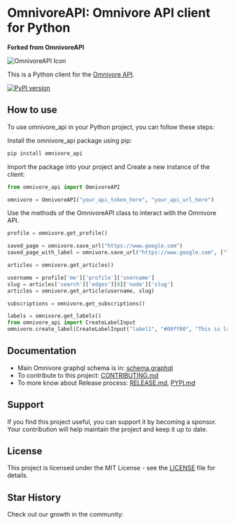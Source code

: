 # OmnivoreAPI: Omnivore API client for Python

**Forked from OmnivoreAPI**

![OmnivoreAPI Icon](https://github.com/Benature/OmnivoreAPI/assets/8194807/d51d462d-4f5a-4031-980e-1faa5ca3f6e0)

This is a Python client for the [Omnivore API](https://omnivore.app).


<!-- [![Tests](https://github.com/Benature/OmnivoreAPI/actions/workflows/test.yml/badge.svg)](https://github.com/Benature/OmnivoreAPI/actions/workflows/test.yml) -->
[![PyPI version](https://badge.fury.io/py/omnivore_api.svg)](https://pypi.org/project/omnivore_api/)

## How to use

To use omnivore_api in your Python project, you can follow these steps:

Install the omnivore_api package using pip:

```bash
pip install omnivore_api
```

Import the package into your project and Create a new instance of the client:

```python
from omnivore_api import OmnivoreAPI

omnivore = OmnivoreAPI("your_api_token_here", "your_api_url_here")
```

Use the methods of the OmnivoreAPI class to interact with the Omnivore API. 

```python
profile = omnivore.get_profile()

saved_page = omnivore.save_url("https://www.google.com")
saved_page_with_label = omnivore.save_url("https://www.google.com", ["label1", "label2"])

articles = omnivore.get_articles()

username = profile['me']['profile']['username']
slug = articles['search']['edges'][0]['node']['slug']
articles = omnivore.get_article(username, slug)

subscriptions = omnivore.get_subscriptions()

labels = omnivore.get_labels()
from omnivore_api import CreateLabelInput
omnivore.create_label(CreateLabelInput("label1", "#00ff00", "This is label description"))
```

## Documentation

* Main Omnivore graphql schema is in: [schema.graphql](https://github.com/omnivore-app/omnivore/blob/main/packages/api/src/schema.ts)
* To contribute to this project: [CONTRIBUTING.md](docs/CONTRIBUTING.md)
* To more know about Release process: [RELEASE.md](docs/RELEASE.md), [PYPI.md](docs/PYPI.md)

## Support

If you find this project useful, you can support it by becoming a sponsor. Your contribution will help maintain the project and keep it up to date.

<!-- [![GitHub stars](https://img.shields.io/github/stars/Benature/omnivore_api.svg?style=social&label=Star)](https://github.com/Benature/omnivore_api/stargazers)
[![Github Sponsor](https://img.shields.io/static/v1?label=Sponsor&message=%E2%9D%A4&logo=GitHub&color=%23fe8e86)](https://github.com/sponsors/Benature) -->

## License

This project is licensed under the MIT License - see the [LICENSE](LICENSE) file for details.

## Star History

Check out our growth in the community:

<!-- [![Star History Chart](https://api.star-history.com/svg?repos=Benature/OmnivoreAPI&type=Date)](https://star-history.com/#Benature/OmnivoreAPI&Date) -->
